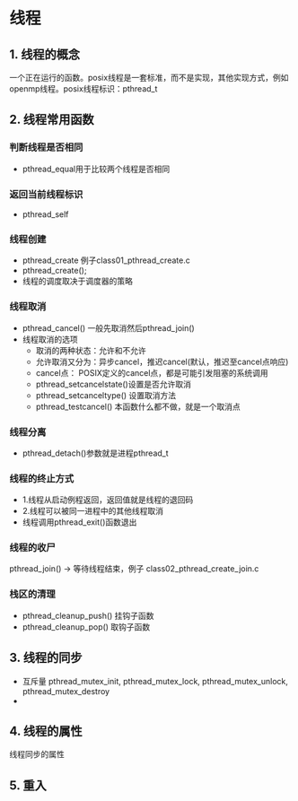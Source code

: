 
# 线程

## 1. 线程的概念
一个正在运行的函数。posix线程是一套标准，而不是实现，其他实现方式，例如openmp线程。posix线程标识：pthread_t

## 2. 线程常用函数
### 判断线程是否相同
- pthread_equal用于比较两个线程是否相同
### 返回当前线程标识
- pthread_self
### 线程创建
- pthread_create 例子class01_pthread_create.c
- pthread_create();
- 线程的调度取决于调度器的策略


### 线程取消
- pthread_cancel() 一般先取消然后pthread_join()
- 线程取消的选项
  - 取消的两种状态：允许和不允许
  - 允许取消又分为：异步cancel，推迟cancel(默认，推迟至cancel点响应)
  - cancel点： POSIX定义的cancel点，都是可能引发阻塞的系统调用
  - pthread_setcancelstate()设置是否允许取消
  - pthread_setcanceltype() 设置取消方法
  - pthread_testcancel() 本函数什么都不做，就是一个取消点
### 线程分离
- pthread_detach()参数就是进程pthread_t

### 线程的终止方式
- 1.线程从启动例程返回，返回值就是线程的退回码
- 2.线程可以被同一进程中的其他线程取消
- 线程调用pthread_exit()函数退出

### 线程的收尸
pthread_join() -> 等待线程结束，例子 class02_pthread_create_join.c

### 栈区的清理
- pthread_cleanup_push() 挂钩子函数
- pthread_cleanup_pop() 取钩子函数



## 3. 线程的同步
- 互斥量 pthread_mutex_init, pthread_mutex_lock, pthread_mutex_unlock, pthread_mutex_destroy
- 

## 4. 线程的属性
线程同步的属性

## 5. 重入